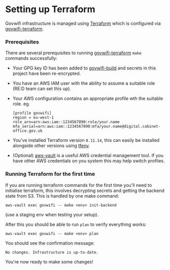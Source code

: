 # Setting up Terraform

Govwifi infrastructure is managed using [Terraform](https://www.terraform.io/) which is configured via [govwifi-terraform](https://github.com/alphagov/govwifi-terraform).

### Prerequisites

There are several prerequisites to running [govwifi-terraform](https://github.com/alphagov/govwifi-terraform) `make` commands successfully:

- Your GPG key ID has been added to [govwifi-build](https://github.com/alphagov/govwifi-build/blob/master/passwords/.gpg-id) and secrets in this project have been re-encrypted.
- You have an AWS IAM user with the ability to assume a suitable role (RE:D team can set this up).
- Your AWS configuration contains an appropriate profile wth the suitable role.
  eg.
  ```
  [profile govwifi]
  region = eu-west-1
  role_arn=arn:aws:iam::1234567890:role/your.name
  mfa_serial=arn:aws:iam::1234567890:mfa/your.name@digital.cabinet-office.gov.uk
  ```

- You've installed Terraform version `0.11.14`, this can easily be installed alongside other versions using [tfenv](https://github.com/tfutils/tfenv).
- (Optional) [aws-vault](https://github.com/99designs/aws-vault) is a useful AWS credential management tool. If you have other AWS credentials on you system this may help switch profiles.


### Running Terraform for the first time

If you are running terraform commands for the first time you'll need to initialise terraform, this involves decrypting secrets and getting the backend state from S3. This is handled by one make command:

```
aws-vault exec govwifi -- make <env> init-backend
```
(use a staging env when testing your setup).

After this you should be able to run `plan` to verify everything works:

```
aws-vault exec govwifi -- make <env> plan
```

You should see the confirmation message:

```
No changes. Infrastructure is up-to-date.
```

You're now ready to make some changes!
